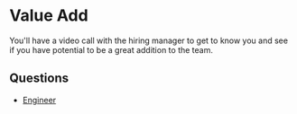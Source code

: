 # Value Add

You'll have a video call with the hiring manager to get to know you and see if you have potential to be a great addition to the team.
## Questions
  - [Engineer](https://github.com/helpscout/interview-questions/blob/main/value-add/engineer-questions.md)
